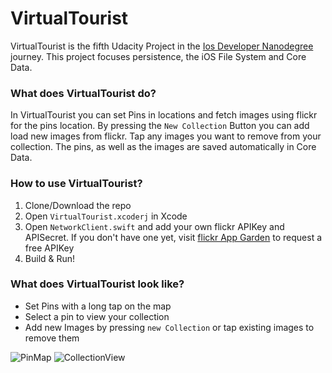 # VirtualTourist

VirtualTourist is the fifth Udacity Project in the [Ios Developer Nanodegree](https://www.udacity.com/course/ios-developer-nanodegree--nd003) journey. 
This project focuses persistence, the iOS File System and Core Data. 

### What does VirtualTourist do?
In VirtualTourist you can set Pins in locations and fetch images using flickr for the pins location. 
By pressing the `New Collection` Button you can add load new images from flickr. Tap any images you want to remove from your collection.
The pins, as well as the images are saved automatically in Core Data.

### How to use VirtualTourist?
1. Clone/Download the repo
2. Open `VirtualTourist.xcoderj` in Xcode
3. Open `NetworkClient.swift` and add your own flickr APIKey and APISecret. If you don't have one yet, visit [flickr App Garden](https://www.flickr.com/services/apps/create/apply/) to request a free APIKey
4. Build & Run!

### What does VirtualTourist look like?
* Set Pins with a long tap on the map
* Select a pin to view your collection
* Add new Images by pressing `new Collection` or tap existing images to remove them

![PinMap](https://user-images.githubusercontent.com/71040326/110659041-80d4cb80-81c2-11eb-97c9-8cfe47b4fd2c.jpg?raw=true)
![CollectionView](https://user-images.githubusercontent.com/71040326/110659047-83372580-81c2-11eb-95e2-ae00156d88f9.jpg?raw=true)
